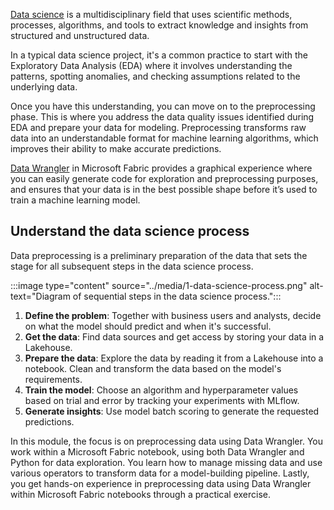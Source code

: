 [Data science](/fabric/data-science/data-science-overview/?azure-portal=true) is a multidisciplinary field that uses scientific methods, processes, algorithms, and tools to extract knowledge and insights from structured and unstructured data. 

In a typical data science project, it's a common practice to start with the Exploratory Data Analysis (EDA) where it involves understanding the patterns, spotting anomalies, and checking assumptions related to the underlying data.

Once you have this understanding, you can move on to the preprocessing phase. This is where you address the data quality issues identified during EDA and prepare your data for modeling. Preprocessing transforms raw data into an understandable format for machine learning algorithms, which improves their ability to make accurate predictions.

[Data Wrangler](/en-us/fabric/data-science/data-wrangler?azure-portal=true) in Microsoft Fabric provides a graphical experience where you can easily generate code for exploration and preprocessing purposes, and ensures that your data is in the best possible shape before it’s used to train a machine learning model.

## Understand the data science process

Data preprocessing is a preliminary preparation of the data that sets the stage for all subsequent steps in the data science process.

:::image type="content" source="../media/1-data-science-process.png" alt-text="Diagram of sequential steps in the data science process.":::

1. **Define the problem**: Together with business users and analysts, decide on what the model should predict and when it's successful.
1. **Get the data**: Find data sources and get access by storing your data in a Lakehouse.
1. **Prepare the data**: Explore the data by reading it from a Lakehouse into a notebook. Clean and transform the data based on the model's requirements.
1. **Train the model**: Choose an algorithm and hyperparameter values based on trial and error by tracking your experiments with MLflow.
1. **Generate insights**: Use model batch scoring to generate the requested predictions.

In this module, the focus is on preprocessing data using Data Wrangler. You work within a Microsoft Fabric notebook, using both Data Wrangler and Python for data exploration. You learn how to manage missing data and use various operators to transform data for a model-building pipeline. Lastly, you get hands-on experience in preprocessing data using Data Wrangler within Microsoft Fabric notebooks through a practical exercise.
